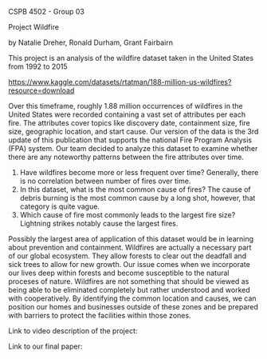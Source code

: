 CSPB 4502 - Group 03

Project Wildfire

by Natalie Dreher, Ronald Durham, Grant Fairbairn

This project is an analysis of the wildfire dataset taken in the United States from 1992 to 2015

https://www.kaggle.com/datasets/rtatman/188-million-us-wildfires?resource=download

Over this timeframe, roughly 1.88 million occurrences of wildfires in the United States were recorded containing a vast set of attributes per each fire. The attributes cover topics like discovery date, containment size, fire size, geographic location, and start cause. Our version of the data is the 3rd update of this publication that supports the national Fire Program Analysis (FPA) system. Our team decided to analyze this dataset to examine whether there are any noteworthy patterns between the fire attributes over time. 

1. Have wildfires become more or less frequent over time?
	Generally, there is no correlation between number of fires over time.
2. In this dataset, what is the most common cause of fires?
	The cause of debris burning is the most common cause by a long shot, however, that category is quite vague. 
3. Which cause of fire most commonly leads to the largest fire size?
	Lightning strikes notably cause the largest fires. 
	
Possibly the largest area of application of this dataset would be in learning about prevention and containment. Wildfires are actually a necessary part of our global ecosystem. They allow forests to clear out the deadfall and sick trees to allow for new growth. Our issue comes when we incorporate our lives deep within forests and become susceptible to the natural proceses of nature. Wildfires are not something that should be viewed as being able to be eliminated completely but rather understood and worked with cooperatively. By identifying the common location and causes, we can position our homes and businesses outside of these zones and be prepared with barriers to protect the facilities within those zones.

Link to video description of the project:

Link to our final paper: